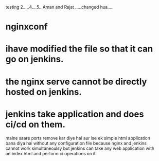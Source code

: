 testing 2.....4....5.. Aman and Rajat .....changed hua....

# nginxconf
# ihave modified the file so that it can go on jenkins.
# the nginx serve cannot be directly hosted on jenkins.
# jenkins take application and does ci/cd on them.
maine saare ports remove kar diye hai aur ise ek simple html application bana diya hai without any configuration file because nginx and jenkins cannot work simultaneoulsy but jenkins can take any web application with an index.html and perform ci operations on it
